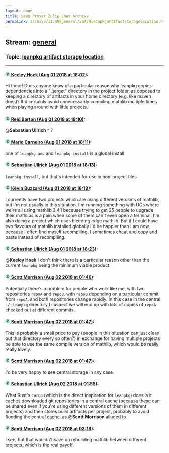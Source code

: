 ```yaml
---
layout: page
title: Lean Prover Zulip Chat Archive 
permalink: archive/113488general/80479leanpkgartifactstoragelocation.html
---
```


## Stream: [general](index.html)
### Topic: [leanpkg artifact storage location](80479leanpkgartifactstoragelocation.html)

---

#### [![Click to go to Zulip](../../assets/img/zulip2.png) Keeley Hoek (Aug 01 2018 at 18:02)](https://leanprover.zulipchat.com/#narrow/stream/113488-general/topic/leanpkg%20artifact%20storage%20location/near/130723831):
Hi there! Does anyone know of a particular reason why leanpkg copies dependencies into a "_target" directory in the project folder, as opposed to keeping a directory of artifacts in your home directory (e.g. like maven does)? It'd certainly avoid unnecessarily compiling mathlib multiple times when playing around with little projects.

#### [![Click to go to Zulip](../../assets/img/zulip2.png) Reid Barton (Aug 01 2018 at 18:10)](https://leanprover.zulipchat.com/#narrow/stream/113488-general/topic/leanpkg%20artifact%20storage%20location/near/130724301):
@**Sebastian Ullrich** ^ ?

#### [![Click to go to Zulip](../../assets/img/zulip2.png) Mario Carneiro (Aug 01 2018 at 18:11)](https://leanprover.zulipchat.com/#narrow/stream/113488-general/topic/leanpkg%20artifact%20storage%20location/near/130724346):
one of `leanpkg add` and `leanpkg install` is a global install

#### [![Click to go to Zulip](../../assets/img/zulip2.png) Sebastian Ullrich (Aug 01 2018 at 18:13)](https://leanprover.zulipchat.com/#narrow/stream/113488-general/topic/leanpkg%20artifact%20storage%20location/near/130724449):
`leanpkg install`, but that's intended for use in non-project files

#### [![Click to go to Zulip](../../assets/img/zulip2.png) Kevin Buzzard (Aug 01 2018 at 18:19)](https://leanprover.zulipchat.com/#narrow/stream/113488-general/topic/leanpkg%20artifact%20storage%20location/near/130724789):
I currently have two projects which are using different versions of mathlib, but I'm not usually in this situation. I'm running something with UGs where we're all using mathlib 3.4.1 because trying to get 25 people to upgrade their mathlibs is a pain when some of them can't even open a terminal. I'm also doing a project which uses bleeding edge mathlib. But if I could have two flavours of mathlib installed globally I'd be happier than I am now, because I often find myself recompiling. I sometimes cheat and copy and paste instead of recompiling.

#### [![Click to go to Zulip](../../assets/img/zulip2.png) Sebastian Ullrich (Aug 01 2018 at 18:23)](https://leanprover.zulipchat.com/#narrow/stream/113488-general/topic/leanpkg%20artifact%20storage%20location/near/130724961):
@**Keeley Hoek** I don't think there is a particular reason other than the current `leanpkg` being the minimum viable product

#### [![Click to go to Zulip](../../assets/img/zulip2.png) Scott Morrison (Aug 02 2018 at 01:46)](https://leanprover.zulipchat.com/#narrow/stream/113488-general/topic/leanpkg%20artifact%20storage%20location/near/130748733):
Potentially there's a problem for people who work like me, with two repositories `repoA` and `repoB`, with `repoB` depending on a particular commit from `repoA`, and both repositories change rapidly. In this case in the central `~/.leanpkg` directory I suspect we will end up with lots of copies of `repoA` checked out at different commits.

#### [![Click to go to Zulip](../../assets/img/zulip2.png) Scott Morrison (Aug 02 2018 at 01:47)](https://leanprover.zulipchat.com/#narrow/stream/113488-general/topic/leanpkg%20artifact%20storage%20location/near/130748735):
This is probably a small price to pay (people in this situation can just clean out that directory every so often?) in exchange for having multiple projects be able to use the same compile version of mathlib, which would be really really lovely.

#### [![Click to go to Zulip](../../assets/img/zulip2.png) Scott Morrison (Aug 02 2018 at 01:47)](https://leanprover.zulipchat.com/#narrow/stream/113488-general/topic/leanpkg%20artifact%20storage%20location/near/130748740):
I'd be very happy to see central storage in any case.

#### [![Click to go to Zulip](../../assets/img/zulip2.png) Sebastian Ullrich (Aug 02 2018 at 01:55)](https://leanprover.zulipchat.com/#narrow/stream/113488-general/topic/leanpkg%20artifact%20storage%20location/near/130748981):
What Rust's `cargo` (which is the direct inspiration for `leanpkg`) does is it caches downloaded git repositories in a central cache (because these can be shared even if you're using different versions of them in different projects) and then stores build artifacts per project, probably to avoid flooding the central cache, as @**Scott Morrison** alluded to

#### [![Click to go to Zulip](../../assets/img/zulip2.png) Scott Morrison (Aug 02 2018 at 03:18)](https://leanprover.zulipchat.com/#narrow/stream/113488-general/topic/leanpkg%20artifact%20storage%20location/near/130751692):
I see, but that wouldn't save on rebuilding mathlib between different projects, which is the real payoff.

